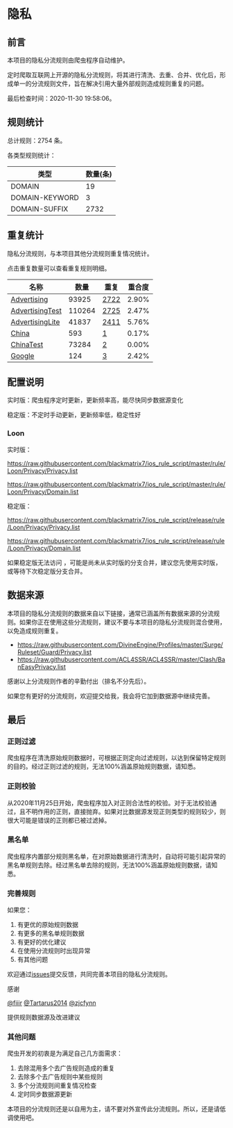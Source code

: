 # 隐私

## 前言

本项目的隐私分流规则由爬虫程序自动维护。

定时爬取互联网上开源的隐私分流规则，将其进行清洗、去重、合并、优化后，形成单一的分流规则文件，旨在解决引用大量外部规则造成规则重复的问题。



最后检查时间：2020-11-30 19:58:06。

## 规则统计

总计规则：2754 条。

各类型规则统计：

| 类型 | 数量(条) |
| ---- | ---- |
| DOMAIN | 19 |
| DOMAIN-KEYWORD | 3 |
| DOMAIN-SUFFIX | 2732 |
## 重复统计

隐私分流规则，与本项目其他分流规则重复情况统计。

点击重复数量可以查看重复规则明细。

| 名称 | 数量 | 重复 | 重合度 |
| ---- | ---- | ---- | ------ |
|  [Advertising](https://github.com/blackmatrix7/ios_rule_script/tree/master/rule/Loon/Advertising)    | 93925   | [2722](https://github.com/blackmatrix7/ios_rule_script/tree/master/rule/Loon/Privacy/Repeat/Advertising.list)   |   2.90%  |
|  [AdvertisingTest](https://github.com/blackmatrix7/ios_rule_script/tree/master/rule/Loon/AdvertisingTest)    | 110264   | [2725](https://github.com/blackmatrix7/ios_rule_script/tree/master/rule/Loon/Privacy/Repeat/AdvertisingTest.list)   |   2.47%  |
|  [AdvertisingLite](https://github.com/blackmatrix7/ios_rule_script/tree/master/rule/Loon/AdvertisingLite)    | 41837   | [2411](https://github.com/blackmatrix7/ios_rule_script/tree/master/rule/Loon/Privacy/Repeat/AdvertisingLite.list)   |   5.76%  |
|  [China](https://github.com/blackmatrix7/ios_rule_script/tree/master/rule/Loon/China)    | 593   | [1](https://github.com/blackmatrix7/ios_rule_script/tree/master/rule/Loon/Privacy/Repeat/China.list)   |   0.17%  |
|  [ChinaTest](https://github.com/blackmatrix7/ios_rule_script/tree/master/rule/Loon/ChinaTest)    | 73284   | [2](https://github.com/blackmatrix7/ios_rule_script/tree/master/rule/Loon/Privacy/Repeat/ChinaTest.list)   |   0.00%  |
|  [Google](https://github.com/blackmatrix7/ios_rule_script/tree/master/rule/Loon/Google)    | 124   | [3](https://github.com/blackmatrix7/ios_rule_script/tree/master/rule/Loon/Privacy/Repeat/Google.list)   |   2.42%  |
## 配置说明

实时版：爬虫程序定时更新，更新频率高，能尽快同步数据源变化

稳定版：不定时手动更新，更新频率低，稳定性好

### Loon 
实时版：

https://raw.githubusercontent.com/blackmatrix7/ios_rule_script/master/rule/Loon/Privacy/Privacy.list

https://raw.githubusercontent.com/blackmatrix7/ios_rule_script/master/rule/Loon/Privacy/Domain.list

稳定版：

https://raw.githubusercontent.com/blackmatrix7/ios_rule_script/release/rule/Loon/Privacy/Privacy.list

https://raw.githubusercontent.com/blackmatrix7/ios_rule_script/release/rule/Loon/Privacy/Domain.list

如果稳定版无法访问 ，可能是尚未从实时版的分支合并，建议您先使用实时版，或等待下次稳定版分支合并。

## 数据来源

本项目的隐私分流规则的数据来自以下链接，通常已涵盖所有数据来源的分流规则。如果你正在使用这些分流规则，建议不要与本项目的隐私分流规则混合使用，以免造成规则重复。

- https://raw.githubusercontent.com/DivineEngine/Profiles/master/Surge/Ruleset/Guard/Privacy.list
- https://raw.githubusercontent.com/ACL4SSR/ACL4SSR/master/Clash/BanEasyPrivacy.list


感谢以上分流规则作者的辛勤付出（排名不分先后）。

如果您有更好的分流规则，欢迎提交给我，我会将它加到数据源中继续完善。

## 最后

### 正则过滤

爬虫程序在清洗原始规则数据时，可根据正则定向过滤规则，以达到保留特定规则的目的。经过正则过滤的规则，无法100%涵盖原始规则数据，请知悉。

### 正则校验

从2020年11月25日开始，爬虫程序加入对正则合法性的校验。对于无法校验通过，且不明作用的正则，直接抛弃。如果对比数据源发现正则类型的规则较少，则很大可能是错误的正则都已被过滤掉。

### 黑名单

爬虫程序内置部分规则黑名单，在对原始数据进行清洗时，自动将可能引起异常的黑名单规则去除。经过黑名单去除的规则，无法100%涵盖原始规则数据，请知悉。

### 完善规则

如果您：

1. 有更优的原始规则数据
2. 有更多的黑名单规则数据
3. 有更好的优化建议
4. 在使用分流规则时出现异常
5. 有其他问题

欢迎通过[issues](https://github.com/blackmatrix7/ios_rule_script/issues/new)提交反馈，共同完善本项目的隐私分流规则。

感谢

[@fiiir](https://github.com/fiiir) [@Tartarus2014](https://github.com/Tartarus2014) [@zjcfynn](https://github.com/zjcfynn) 

提供规则数据源及改进建议

### 其他问题

爬虫开发的初衷是为满足自己几方面需求：

1. 去除混用多个去广告规则造成的重复
2. 去除多个去广告规则中某些规则
3. 多个分流规则间重复情况检查
4. 定时同步数据源更新

本项目的分流规则还是以自用为主，请不要对外宣传此分流规则。所以，还是请低调使用吧。